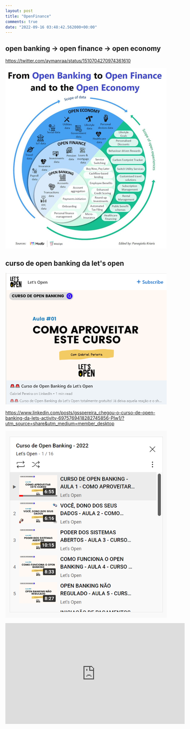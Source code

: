 ```yaml
---
layout: post
title: "OpenFinance"
comments: true
date: "2022-09-16 03:48:42.562000+00:00"
---
```


## open banking -> open finance -> open economy

https://twitter.com/aymanraa/status/1510704270974361610

![](/assets/img/gZvcE1YW9_a739305b59978c27e7ee0e2e05803aa6.png)

## curso de open banking da let's open

![](/assets/img/gZvcE1YW9_70d1670d09d3c74e28b04a51acc1866a.png)

https://www.linkedin.com/posts/gsspereira_chegou-o-curso-de-open-banking-da-lets-activity-6975769418282745856-PIw1/?utm_source=share&utm_medium=member_desktop

![](/assets/img/gZvcE1YW9_ad7bda14c49b3c518bb7e302c8c77d5a.png)

<iframe width="560" height="315" src="https://www.youtube.com/embed/KL2KSOjW9i8" title="YouTube video player" frameborder="0" allow="accelerometer; autoplay; clipboard-write; encrypted-media; gyroscope; picture-in-picture" allowfullscreen></iframe>



